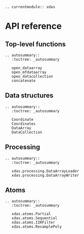 ```{eval-rst}
.. currentmodule:: xdas
```

# API reference

## Top-level functions

```{eval-rst}
.. autosummary::
   :toctree: _autosummary

   open_dataarray
   open_mfdataarray
   open_datacollection
   concatenate
```

## Data structures

```{eval-rst}
.. autosummary::
   :toctree: _autosummary

   Coordinate
   Coordinates
   DataArray
   DataCollection
```

## Processing
```{eval-rst}
.. autosummary::
   :toctree: _autosummary

   xdas.processing.DataArrayLoader
   xdas.processing.DataArrayWriter
```

## Atoms
```{eval-rst}
.. autosummary::
   :toctree: _autosummary

   xdas.atoms.Partial
   xdas.atoms.Sequential
   xdas.atoms.IIRFilter
   xdas.atoms.ResamplePoly
```